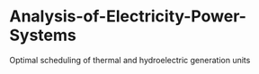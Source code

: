 # Analysis-of-Electricity-Power-Systems
Optimal scheduling of thermal and hydroelectric generation units
